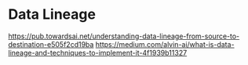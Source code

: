 # Data Lineage

https://pub.towardsai.net/understanding-data-lineage-from-source-to-destination-e505f2cd19ba
https://medium.com/alvin-ai/what-is-data-lineage-and-techniques-to-implement-it-4f1939b11327
